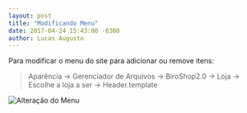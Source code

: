 ```yaml
---
layout: post
title: "Modificando Menu"
date: 2017-04-24 15:43:00 -0300
author: Lucas Augusto
---
```


Para modificar o menu do site para adicionar ou remove itens:
> Aparência -> Gerenciador de Arquivos -> BiroShop2.0 -> Loja -> Escolhe a loja a ser -> Header.template

![Alteração do Menu](/assets/images/menu.png "Alteração do menu")